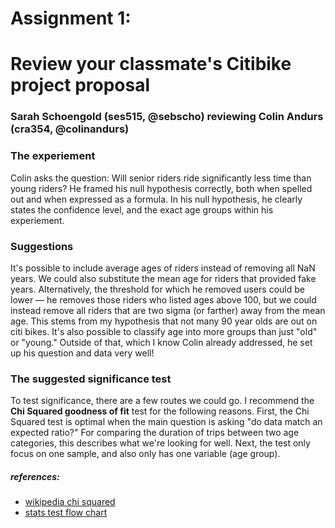 # Assignment 1: 
# Review your classmate's Citibike project proposal
### Sarah Schoengold (ses515, @sebscho) reviewing Colin Andurs (cra354, @colinandurs)

### The experiement
Colin asks the question: Will senior riders ride significantly less time than young riders? He framed his null hypothesis correctly, both when spelled out and when expressed as a formula. In his null hypothesis, he clearly states the confidence level, and the exact age groups within his experiement. 

### Suggestions
It's possible to include average ages of riders instead of removing all NaN years. We could also substitute the mean age for riders that provided fake years. Alternatively, the threshold for which he removed users could be lower — he removes those riders who listed ages above 100, but we could instead remove all riders that are two sigma (or farther) away from the mean age. This stems from my hypothesis that not many 90 year olds are out on citi bikes. It's also possible to classify age into more groups than just "old" or "young." Outside of that, which I know Colin already addressed, he set up his question and data very well!

### The suggested significance test
To test significance, there are a few routes we could go. I recommend the **Chi Squared goodness of fit** test for the following reasons. First, the Chi Squared test is optimal when the main question is asking "do data match an expected ratio?" For comparing the duration of trips between two age categories, this describes what we're looking for well. Next, the test only focus on one sample, and also only has one variable (age group). 

##### references: 
* [wikipedia chi squared](https://en.wikipedia.org/wiki/Chi-squared_test)
* [stats test flow chart](https://i.pinimg.com/originals/da/c9/60/dac96086a651aea01b0ef24da4faaa9f.jpg)
